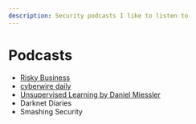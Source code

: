```yaml
---
description: Security podcasts I like to listen to
---
```


# Podcasts

* [Risky Business](https://risky.biz/)
* [cyberwire daily](https://thecyberwire.com/podcasts/daily-podcast)
* [Unsupervised Learning by Daniel Miessler](https://danielmiessler.com/podcast/)
* Darknet Diaries
* Smashing Security

